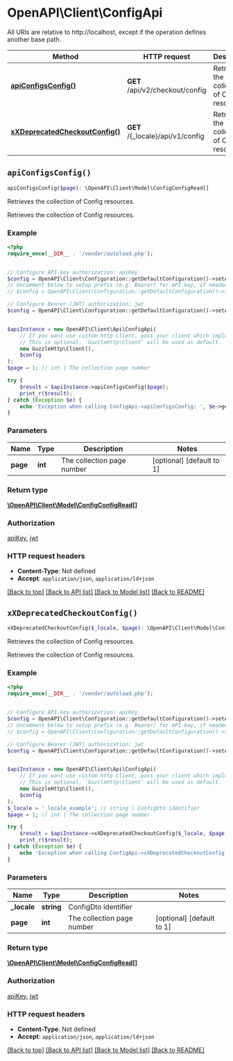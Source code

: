 # OpenAPI\Client\ConfigApi

All URIs are relative to http://localhost, except if the operation defines another base path.

| Method | HTTP request | Description |
| ------------- | ------------- | ------------- |
| [**apiConfigsConfig()**](ConfigApi.md#apiConfigsConfig) | **GET** /api/v2/checkout/config | Retrieves the collection of Config resources. |
| [**xXDeprecatedCheckoutConfig()**](ConfigApi.md#xXDeprecatedCheckoutConfig) | **GET** /{_locale}/api/v1/config | Retrieves the collection of Config resources. |


## `apiConfigsConfig()`

```php
apiConfigsConfig($page): \OpenAPI\Client\Model\ConfigConfigRead[]
```

Retrieves the collection of Config resources.

Retrieves the collection of Config resources.

### Example

```php
<?php
require_once(__DIR__ . '/vendor/autoload.php');


// Configure API key authorization: apiKey
$config = OpenAPI\Client\Configuration::getDefaultConfiguration()->setApiKey('X-AUTH-TOKEN', 'YOUR_API_KEY');
// Uncomment below to setup prefix (e.g. Bearer) for API key, if needed
// $config = OpenAPI\Client\Configuration::getDefaultConfiguration()->setApiKeyPrefix('X-AUTH-TOKEN', 'Bearer');

// Configure Bearer (JWT) authorization: jwt
$config = OpenAPI\Client\Configuration::getDefaultConfiguration()->setAccessToken('YOUR_ACCESS_TOKEN');


$apiInstance = new OpenAPI\Client\Api\ConfigApi(
    // If you want use custom http client, pass your client which implements `GuzzleHttp\ClientInterface`.
    // This is optional, `GuzzleHttp\Client` will be used as default.
    new GuzzleHttp\Client(),
    $config
);
$page = 1; // int | The collection page number

try {
    $result = $apiInstance->apiConfigsConfig($page);
    print_r($result);
} catch (Exception $e) {
    echo 'Exception when calling ConfigApi->apiConfigsConfig: ', $e->getMessage(), PHP_EOL;
}
```

### Parameters

| Name | Type | Description  | Notes |
| ------------- | ------------- | ------------- | ------------- |
| **page** | **int**| The collection page number | [optional] [default to 1] |

### Return type

[**\OpenAPI\Client\Model\ConfigConfigRead[]**](../Model/ConfigConfigRead.md)

### Authorization

[apiKey](../../README.md#apiKey), [jwt](../../README.md#jwt)

### HTTP request headers

- **Content-Type**: Not defined
- **Accept**: `application/json`, `application/ld+json`

[[Back to top]](#) [[Back to API list]](../../README.md#endpoints)
[[Back to Model list]](../../README.md#models)
[[Back to README]](../../README.md)

## `xXDeprecatedCheckoutConfig()`

```php
xXDeprecatedCheckoutConfig($_locale, $page): \OpenAPI\Client\Model\ConfigConfigRead[]
```

Retrieves the collection of Config resources.

Retrieves the collection of Config resources.

### Example

```php
<?php
require_once(__DIR__ . '/vendor/autoload.php');


// Configure API key authorization: apiKey
$config = OpenAPI\Client\Configuration::getDefaultConfiguration()->setApiKey('X-AUTH-TOKEN', 'YOUR_API_KEY');
// Uncomment below to setup prefix (e.g. Bearer) for API key, if needed
// $config = OpenAPI\Client\Configuration::getDefaultConfiguration()->setApiKeyPrefix('X-AUTH-TOKEN', 'Bearer');

// Configure Bearer (JWT) authorization: jwt
$config = OpenAPI\Client\Configuration::getDefaultConfiguration()->setAccessToken('YOUR_ACCESS_TOKEN');


$apiInstance = new OpenAPI\Client\Api\ConfigApi(
    // If you want use custom http client, pass your client which implements `GuzzleHttp\ClientInterface`.
    // This is optional, `GuzzleHttp\Client` will be used as default.
    new GuzzleHttp\Client(),
    $config
);
$_locale = '_locale_example'; // string | ConfigDto identifier
$page = 1; // int | The collection page number

try {
    $result = $apiInstance->xXDeprecatedCheckoutConfig($_locale, $page);
    print_r($result);
} catch (Exception $e) {
    echo 'Exception when calling ConfigApi->xXDeprecatedCheckoutConfig: ', $e->getMessage(), PHP_EOL;
}
```

### Parameters

| Name | Type | Description  | Notes |
| ------------- | ------------- | ------------- | ------------- |
| **_locale** | **string**| ConfigDto identifier | |
| **page** | **int**| The collection page number | [optional] [default to 1] |

### Return type

[**\OpenAPI\Client\Model\ConfigConfigRead[]**](../Model/ConfigConfigRead.md)

### Authorization

[apiKey](../../README.md#apiKey), [jwt](../../README.md#jwt)

### HTTP request headers

- **Content-Type**: Not defined
- **Accept**: `application/json`, `application/ld+json`

[[Back to top]](#) [[Back to API list]](../../README.md#endpoints)
[[Back to Model list]](../../README.md#models)
[[Back to README]](../../README.md)
